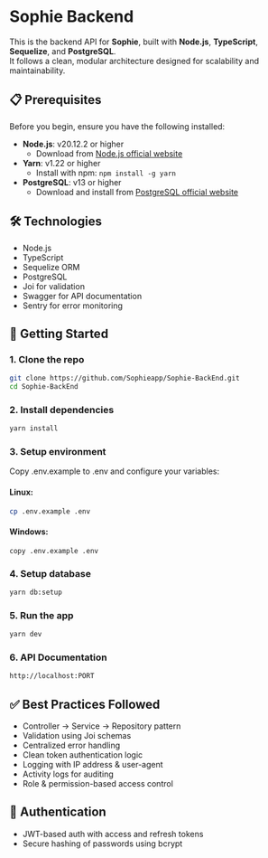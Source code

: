 # Sophie Backend

This is the backend API for **Sophie**, built with **Node.js**, **TypeScript**, **Sequelize**, and **PostgreSQL**.  
It follows a clean, modular architecture designed for scalability and maintainability.

## 📋 Prerequisites

Before you begin, ensure you have the following installed:

- **Node.js**: v20.12.2 or higher
  - Download from [Node.js official website](https://nodejs.org/en/)
- **Yarn**: v1.22 or higher
  - Install with npm: `npm install -g yarn`
- **PostgreSQL**: v13 or higher
  - Download and install from [PostgreSQL official website](https://www.postgresql.org/download/)

## 🛠 Technologies

- Node.js
- TypeScript
- Sequelize ORM
- PostgreSQL
- Joi for validation
- Swagger for API documentation
- Sentry for error monitoring

## 🚀 Getting Started

### 1. Clone the repo

```bash
git clone https://github.com/Sophieapp/Sophie-BackEnd.git
cd Sophie-BackEnd
```

### 2. Install dependencies

```bash
yarn install
```

### 3. Setup environment

Copy .env.example to .env and configure your variables:

#### Linux:

```bash
cp .env.example .env
```

#### Windows:

```
copy .env.example .env
```

### 4. Setup database

```bash
yarn db:setup
```

### 5. Run the app

```bash
yarn dev
```

### 6. API Documentation

```bash
http://localhost:PORT
```

## ✅ Best Practices Followed

- Controller → Service → Repository pattern
- Validation using Joi schemas
- Centralized error handling
- Clean token authentication logic
- Logging with IP address & user-agent
- Activity logs for auditing
- Role & permission-based access control

## 🔐 Authentication

- JWT-based auth with access and refresh tokens
- Secure hashing of passwords using bcrypt
